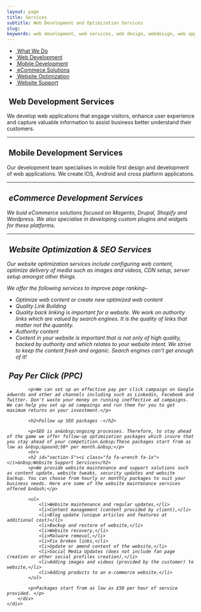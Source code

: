 ```yaml
---
layout: page
title: Services
subtitle: Web Development and Optimization Services
slug: 
keywords: web development, web services, web design, webdesign, web application, web applications, web app, web apps, wordpress, wordpress website, site speed
---
```

<div class="container">
  <div class="row">
    <nav class="col-sm-3 hidden-print hidden-xs hidden-sm">
      <ul class="nav nav-pills nav-stacked" data-spy="affix" data-offset-top="205">
        <li class="active"><a href="#"><i class="fa fa-bars fa-1x"></i>&nbsp;What We Do</a></li>
                <li><a href="#section-1"><i class="fa fa-code fa-1x"></i>&nbsp;Web Development</a></li>
                <li><a href="#section-2"><i class="fa fa-mobile fa-1x"></i>&nbsp;Mobile Development</a></li>
                <li><a href="#section-3"><i class="fa fa-cart-plus fa-1x"></i>&nbsp;eCommece Solutions</a></li>
                <li><a href="#section-4"><i class="fa fa-line-chart fa-1x"></i>&nbsp;Website Optimization</a></li>
                <li><a href="#section-5"><i class="fa fa-wrench fa-1x"></i>&nbsp;Website Support</a></li>
            </ul>
        </nav>
        <div class="col-sm-9">
            <h2 id="section-1"><i class="fa fa-code fa-1x"></i>&nbsp;Web Development Services</h2>
            <p>We develop web applications that engage visitors, enhance user experience and capture valuable information to assist business better understand their customers.  </p>
            <hr>
            <h2 id="section-2"><i class="fa fa-mobile fa-1x"></i>&nbsp;Mobile Development Services</h2>
            <p>Our development team specialises in mobile first design and development of web applications. We create IOS, Android and cross platform applicatons.</p>
            <hr>
            <h2 id="section-3"><i class="fa fa-cart-plus fa-1x">&nbsp;eCommerce Development Services</h2>
            <p>We buid eCommerce solutions focused on Magento, Drupal, Shopify and Wordpress. We also specialise in developing custom plugins and widgets for these platforms.</p>
            <hr>
            <h2 id="section-4"><i class="fa fa-line-chart fa-1x"></i>&nbsp;Website Optimization &amp; SEO Services</h2>
            <p>Our website optimization services include configuring web content, optimize delivery of media such as images and videos, CDN setup, server setup amongst other things.</p>
            <p>We offer the following services to improve page ranking&ndash;</p>
            <ul>
                <li>Optimize web content or create new optimized web content</li>
                <li>Quality Link Building</li>
                <li>Quality back linking is important for a website. We work on authority links which are valued by search engines. It is the quality of links that matter not the quantity.</li>
                <li>Authority content</li>
                <li>Content in your website is important that is not only of high quality, backed by authority and which relates to your website intent. We strive to keep the content fresh and organic. Search engines can&rsquo;t get enough of it!</li>
            </ul>
            <h2><i class="fa fa-dot-circle-o fa-1x"></i>&nbsp;Pay Per Click (PPC)</h2>

            <p>We can set up an effective pay per click campaign on Google adwords and other ad channels including such as Linkedin, Facebook and Twitter. Don't waste your money on running ineffective ad campaigns. We can help you set up ad campaings and run them for you to get maximum returns on your investment.</p>

            <h2>Follow up SEO packages -</h2>

            <p>SEO is an&nbsp;ongoing processes. Therefore, to stay ahead of the game we offer follow-up optimization packages which insure that you stay ahead of your competition.&nbsp;These packages start from as low as &nbsp;&pound;50* per month.&nbsp;</p>
            <hr>
            <h2 id="section-5"><i class="fa fa-wrench fa-1x"></i>&nbsp;Website Support Services</h2>
            <p>We provide website maintenance and support solutions such as content update, website tweaks, security updates and website backup. You can choose from hourly or monthly packages to suit your business needs. Here are some of the website maintenance services offered &ndash;</p>

            <ul>
                <li>Website maintenance and regular updates,</li>
                <li>Content management (content provided by client),</li>
                <li>Blog update (unique articles and features at additional cost)</li>
                <li>Backup and restore of website,</li>
                <li>Website recovery,</li>
                <li>Malware removal,</li>
                <li>Fix broken links,</li>
                <li>Update or amend content of the website,</li>
                <li>Social Media Updates (does not include fan page creation or other social profiles creation),</li>
                <li>Adding images and videos (provided by the customer) to website,</li>
                <li>Adding products to an e-commerce website.</li>
            </ul>

            <p>Packages start from as low as £50 per hour of service provided. </p>
        </div>
    </div>
  </div>


